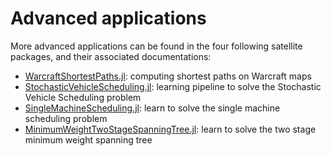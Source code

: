 # Advanced applications

More advanced applications can be found in the four following satellite packages, and their associated documentations:
- [WarcraftShortestPaths.jl](https://github.com/LouisBouvier/WarcraftShortestPaths.jl): computing shortest paths on Warcraft maps
- [StochasticVehicleScheduling.jl](https://github.com/BatyLeo/StochasticVehicleScheduling.jl): learning pipeline to solve the Stochastic Vehicle Scheduling problem
- [SingleMachineScheduling.jl](https://github.com/axelparmentier/SingleMachineScheduling.jl): learn to solve the single machine scheduling problem
- [MinimumWeightTwoStageSpanningTree.jl](https://github.com/axelparmentier/MinimumWeightTwoStageSpanningTree.jl): learn to solve the two stage minimum weight spanning tree
